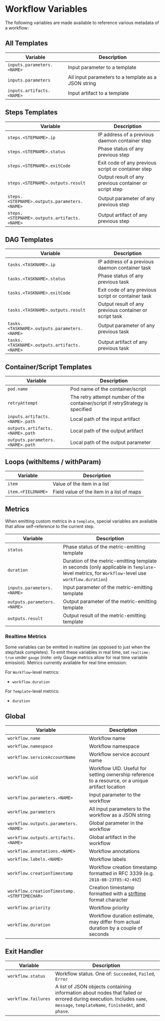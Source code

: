 # Workflow Variables

The following variables are made available to reference various metadata of a workflow:

## All Templates
| Variable | Description|
|----------|------------|
| `inputs.parameters.<NAME>`| Input parameter to a template |
| `inputs.parameters`| All input parameters to a template as a JSON string |
| `inputs.artifacts.<NAME>` | Input artifact to a template |

## Steps Templates
| Variable | Description|
|----------|------------|
| `steps.<STEPNAME>.ip` | IP address of a previous daemon container step |
| `steps.<STEPNAME>.status` | Phase status of any previous step |
| `steps.<STEPNAME>.exitCode` | Exit code of any previous script or container step |
| `steps.<STEPNAME>.outputs.result` | Output result of any previous container or script step |
| `steps.<STEPNAME>.outputs.parameters.<NAME>` | Output parameter of any previous step |
| `steps.<STEPNAME>.outputs.artifacts.<NAME>` | Output artifact of any previous step |

## DAG Templates
| Variable | Description|
|----------|------------|
| `tasks.<TASKNAME>.ip` | IP address of a previous daemon container task |
| `tasks.<TASKNAME>.status` | Phase status of any previous task |
| `tasks.<TASKNAME>.exitCode` | Exit code of any previous script or container task |
| `tasks.<TASKNAME>.outputs.result` | Output result of any previous container or script task |
| `tasks.<TASKNAME>.outputs.parameters.<NAME>` | Output parameter of any previous task |
| `tasks.<TASKNAME>.outputs.artifacts.<NAME>` | Output artifact of any previous task |

## Container/Script Templates
| Variable | Description|
|----------|------------|
| `pod.name` | Pod name of the container/script |
| `retryAttempt` | The retry attempt number of the container/script if retryStrategy is specified |
| `inputs.artifacts.<NAME>.path` | Local path of the input artifact |
| `outputs.artifacts.<NAME>.path` | Local path of the output artifact |
| `outputs.parameters.<NAME>.path` | Local path of the output parameter |

## Loops (withItems / withParam)
| Variable | Description|
|----------|------------|
| `item` | Value of the item in a list |
| `item.<FIELDNAME>` | Field value of the item in a list of maps |

## Metrics
When emitting custom metrics in a `template`, special variables are available that allow self-reference to the current
step.

| Variable | Description|
|----------|------------|
| `status` | Phase status of the metric-emitting template |
| `duration` | Duration of the metric-emitting template in seconds (only applicable in `Template`-level metrics, for `Workflow`-level use `workflow.duration`) |
| `inputs.parameters.<NAME>` | Input parameter of the metric-emitting template |
| `outputs.parameters.<NAME>` | Output parameter of the metric-emitting template |
| `outputs.result` | Output result of the metric-emitting template |

### Realtime Metrics

Some variables can be emitted in realtime (as opposed to just when the step/task completes). To emit these variables in
real time, set `realtime: true` under `gauge` (note: only Gauge metrics allow for real time variable emission). Metrics
currently available for real time emission:

For `Workflow`-level metrics:
* `workflow.duration`

For `Template`-level metrics:
* `duration`

## Global
| Variable | Description|
|----------|------------|
| `workflow.name` | Workflow name |
| `workflow.namespace` | Workflow namespace |
| `workflow.serviceAccountName` | Workflow service account name |
| `workflow.uid` | Workflow UID. Useful for setting ownership reference to a resource, or a unique artifact location |
| `workflow.parameters.<NAME>` | Input parameter to the workflow |
| `workflow.parameters` | All input parameters to the workflow as a JSON string |
| `workflow.outputs.parameters.<NAME>` | Global parameter in the workflow |
| `workflow.outputs.artifacts.<NAME>` | Global artifact in the workflow |
| `workflow.annotations.<NAME>` | Workflow annotations |
| `workflow.labels.<NAME>` | Workflow labels |
| `workflow.creationTimestamp` | Workflow creation timestamp formatted in RFC 3339  (e.g. `2018-08-23T05:42:49Z`) |
| `workflow.creationTimestamp.<STRFTIMECHAR>` | Creation timestamp formatted with a [strftime](http://strftime.org) format character |
| `workflow.priority` | Workflow priority |
| `workflow.duration` | Workflow duration estimate, may differ from actual duration by a couple of seconds |

## Exit Handler
| Variable | Description|
|----------|------------|
| `workflow.status` | Workflow status. One of: `Succeeded`, `Failed`, `Error` |
| `workflow.failures` | A list of JSON objects containing information about nodes that failed or errored during execution. Includes `name`, `message`, `templateName`, `finishedAt`, and `phase`. |
